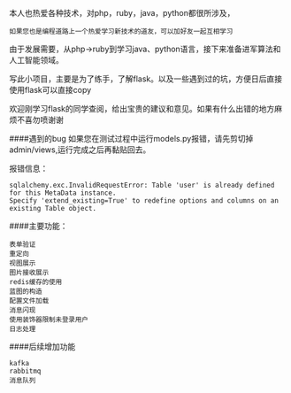 本人也热爱各种技术，对php，ruby，java，python都很所涉及，
```
如果您也是编程道路上一个热爱学习新技术的道友，可以加好友一起互相学习
```

由于发展需要，从php->ruby到学习java、python语言，接下来准备进军算法和人工智能领域。

写此小项目，主要是为了练手，了解flask。以及一些遇到过的坑，方便日后直接使用flask可以直接copy


欢迎刚学习flask的同学查阅，给出宝贵的建议和意见。如果有什么出错的地方麻烦不喜勿喷谢谢


####遇到的bug
如果您在测试过程中运行models.py报错，请先剪切掉admin/views,运行完成之后再黏贴回去。

报错信息：
```
sqlalchemy.exc.InvalidRequestError: Table 'user' is already defined for this MetaData instance.
Specify 'extend_existing=True' to redefine options and columns on an existing Table object.

```

####主要功能：
```
表单验证
重定向
视图展示
图片接收展示
redis缓存的使用
蓝图的构造
配置文件加载
消息闪现
使用装饰器限制未登录用户
日志处理
```


####后续增加功能
```
kafka
rabbitmq
消息队列
```



